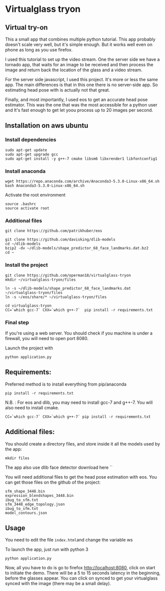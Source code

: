 # Virtualglass tryon

## Virtual try-on 
This a small app that combines multiple python tutorial. This app probably doesn't scale very well, but it's simple enough. But it works well even on phone as long as you use firefox.

I used this <a src="https://www.smashingmagazine.com/2016/02/simple-augmented-reality-with-opencv-a-three-js/">tutorial</a> to set up the video stream. One the server side we have a tornado app, that waits for an image to be received and then process the image and return back the location of the glass and a video stream.

For the server side javascript, I used this <a src="https://github.com/matasarei/tryonface">project</a>. It's more or less the same app. The main differences is that in this one there is no server-side app. So estimating head pose with is actually not that great.

Finally, and most importantly, I used <a src="https://github.com/patrikhuber/eos">eos</a> to get an accurate head pose estimator. This was the one that was the most accessible for a python user and It's fast enough to get let yoou process up to 20 images per second.

## Installation on aws ubuntu
### Install dependencies
```
sudo apt-get update
sudo apt-get upgrade gcc
sudo apt-get install -y g++-7 cmake libsm6 libxrender1 libfontconfig1
```

### Install anaconda
```
wget https://repo.anaconda.com/archive/Anaconda3-5.3.0-Linux-x86_64.sh
bash Anaconda3-5.3.0-Linux-x86_64.sh
```

Activate the root environment
```
source .bashrc
source activate root
```

### Additional files
```
git clone https://github.com/patrikhuber/eos

git clone https://github.com/davisking/dlib-models
cd ~/dlib-models
bzip2 -dv ~/dlib-models/shape_predictor_68_face_landmarks.dat.bz2
cd ~
```

### Install the project 
```
git clone https://github.com/operman18/virtualglass-tryon
mkdir ~/virtualglass-tryon/files

ln -s ~/dlib-models/shape_predictor_68_face_landmarks.dat ~/virtualglass-tryon/files
ln -s ~/eos/share/* ~/virtualglass-tryon/files

cd virtualglass-tryon
CC=`which gcc-7` CXX=`which g++-7`  pip install -r requirements.txt
```

### Final step 
If you're using a web server. You should check if you machine is under a firewall, you will need to open port 8080.

Launch the project with 
```
python application.py
```


## Requirements:
Preferred method is to install everything from pip/anaconda

```
pip install -r requirements.txt
```

N.B. : For eos and dlib, you may need to install gcc-7 and g++-7.  You will also need to install cmake.
```
CC=`which gcc-7` CXX=`which g++-7` pip install -r requirements.txt
```

## Additional files:
You should create a directory files, and store inside it all the models used by the app:
```
mkdir files
```

The app also use dlib face detector <a src="https://github.com/davisking/dlib-models">download here ``

You will need additional files to get the head pose estimation with eos. You can get those files on the github of the <a src="https://github.com/patrikhuber/eos/tree/master/share">project</a>:
```
sfm_shape_3448.bin
expression_blendshapes_3448.bin
ibug_to_sfm.txt
sfm_3448_edge_topology.json
ibug_to_sfm.txt
model_contours.json
```

## Usage
You need to edit the file `index.html`and change the variable ws

To launch the app, just run with python 3
```
python application.py
```

Now, all you have to do is go to firefox <http://localhost:8080>, click on start to initiate the demo. There will be a 5 to 15 seconds latency in the beginning, before the glasses appear.
You can click on synced to get your virtualglass synced with the image (there may be a small delay).
